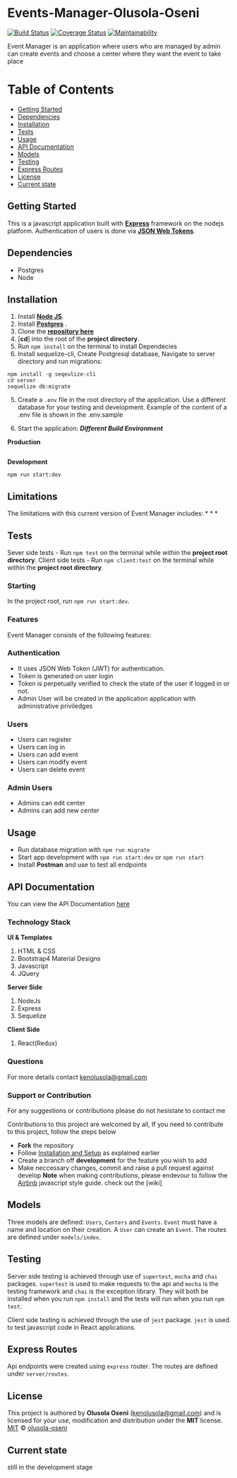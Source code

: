 # Events-Manager-Olusola-Oseni
[![Build Status](https://travis-ci.org/kenoseni/Events-Manager-Olusola-Oseni.svg?branch=develop)](https://travis-ci.org/kenoseni/Events-Manager-Olusola-Oseni)
[![Coverage Status](https://coveralls.io/repos/github/kenoseni/Events-Manager-Olusola-Oseni/badge.svg)](https://coveralls.io/github/kenoseni/Events-Manager-Olusola-Oseni)
[![Maintainability](https://api.codeclimate.com/v1/badges/ffa0db640ea996e30e9e/maintainability)](https://codeclimate.com/github/kenoseni/Events-Manager-Olusola-Oseni/maintainability)


Event Manager is an application where users who are managed by admin can create events and choose a center where they want the event to take place


# Table of Contents
- [Getting Started](#getting-started)
- [Dependencies](#dependencies)
- [Installation](#installation)
- [Tests](#tests)
- [Usage](#usage)
- [API Documentation](#api-documentation)
- [Models](#models)
- [Testing](#testing)
- [Express Routes](#express-routes)
- [License](#license)
- [Current state](#current-state)

## Getting Started
This is a javascript application built with [**Express**](https://expressjs.com/) framework on the nodejs platform. Authentication of users is done via [**JSON Web Tokens**](https://jwt.io/).

## Dependencies
* Postgres
* Node

## Installation

1. Install [**Node JS**](https://nodejs.org/en/).
1. Install [**Postgres**](https://www.postgresql.org/) .
1. Clone the [**repository here**](https://github.com/kenoseni/Events-Manager-Olusola-Oseni)
1. [**cd**] into the root of the **project directory**.
1. Run `npm install` on the terminal to install Dependecies
1. Install sequelize-cli, Create Postgresql database, Navigate to server directory and run migrations:
```
npm install -g seqeulize-cli
cd server
sequelize db:migrate
```
5. Create a `.env` file in the root directory of the application. Use a different database for your testing and development. Example of the content of a .env file is shown in the .env.sample

6. Start the application:
**_Different Build Environment_**

**Production**
```
```
**Development**
```
npm run start:dev

```

## Limitations
The limitations with this current version of Event Manager includes:
* 
* 
* 

## Tests

Sever side tests - Run `npm test` on the terminal while within the **project root directory**.
Client side tests - Run `npm client:test` on the terminal while within the **project root directory**.


### Starting
In the project root, run `npm run start:dev`.

### Features
Event Manager consists of the following features:

### Authentication

- It uses JSON Web Token (JWT) for authentication.
- Token is generated on user login
- Token is perpetually verified to check the state of the user if logged in or not.
- Admin User will be created in the application application with administrative priviledges

### Users

- Users can register
- Users can log in
- Users can add event
- Users can modify event
- Users can delete event

### Admin Users
- Admins can edit center
- Admins can add new center


## Usage
- Run database migration with `npm run migrate`
- Start app development with `npm run start:dev` or `npm run start`
- Install **Postman** and use to test all endpoints


## API Documentation
You can view the API Documentation [here](https://event-manager-olusola.herokuapp.com//api-docs)

### Technology Stack
**UI & Templates**
1. HTML & CSS
2. Bootstrap4 Material Designs
3. Javascript
4. JQuery

**Server Side**
1. NodeJs
2. Express
3. Sequelize

**Client Side**
1. React(Redux)


### Questions
For more details contact kenolusola@gmail.com

### Support or Contribution
For any suggestions or contributions  please do not hesistate to contact me

Contributions to this project are welcomed by all, If you need to contribute to this project, follow the steps below
* **Fork** the repository
* Follow [Installation and Setup](#installation-and-setup) as explained earlier
* Create a branch off **development** for the feature you wish to add
* Make neccessary changes, commit and raise a pull request against develop
**Note** when making contributions, please endevour to follow the [Airbnb](https://github.com/airbnb/javascript) javascript style guide. check out the [wiki]

## Models

Three models are defined: `Users`, `Centers` and `Events`. `Event` must have a name and location on their creation. A `User` can create an `Event`. The routes are defined under `models/index`.

## Testing

Server side testing is achieved through use of `supertest`, `mocha` and `chai` packages. `supertest` is used to make requests to the api and `mocha` is the testing framework and `chai` is the exception library. They will both be installed when you run `npm install` and the tests will run when you run `npm test`.

Client side testing is achieved through the use of `jest` package. `jest` is used to test javascript code in
React applications.

## Express Routes

Api endpoints were created using `express` router. The routes are defined under `server/routes`.

## License
This project is authored by **Olusola Oseni** (kenolusola@gmail.com) and is licensed for your use, modification and distribution under the **MIT** license.
[MIT][license] © [olusola-oseni][author]
<!-- Definitions -->
[license]: LICENSE
[author]: olusola-oseni


## Current state
still in the development stage